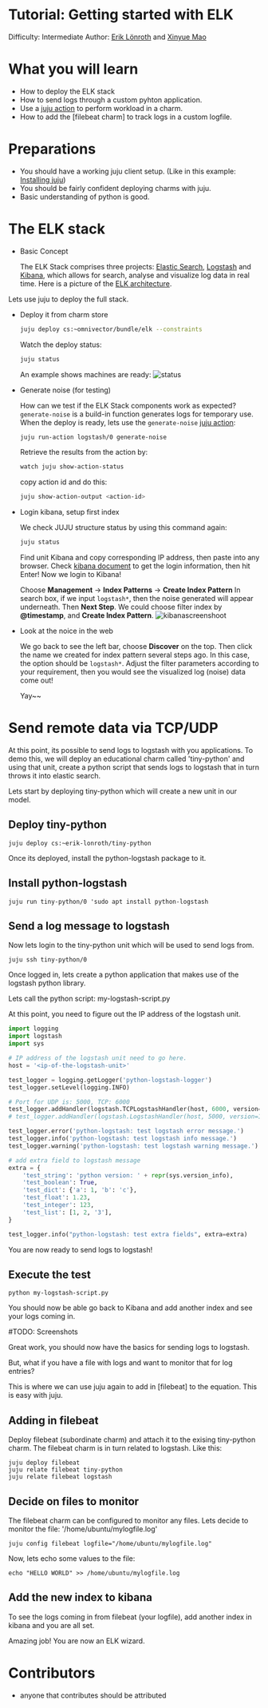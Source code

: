# Tutorial: Getting started with ELK

Difficulty: Intermediate
Author: [Erik Lönroth] and [Xinyue Mao]

# What you will learn 

* How to deploy the ELK stack
* How to send logs through a custom pyhton application.
* Use a [juju action] to perform workload in a charm.
* How to add the [filebeat charm] to track logs in a custom logfile.

# Preparations
* You should have a working juju client setup. (Like in this example: [Installing juju])
* You should be fairly confident deploying charms with juju.
* Basic understanding of python is good.

# The ELK stack
 - Basic Concept
 
   The ELK Stack comprises three projects: [Elastic Search], [Logstash] and [Kibana], which allows for search, analyse and visualize log data in real time.
   Here is a picture of the [ELK architecture]. 
   
 Lets use juju to deploy the full stack.

 - Deploy it from charm store
    ```sh
    juju deploy cs:~omnivector/bundle/elk --constraints
    ```
    Watch the deploy status:
    ```sh
    juju status
    ```
    An example shows machines are ready:
    ![status] 
    
    
 - Generate noise (for testing)
 
   How can we test if the ELK Stack components work as expected?
   `generate-noise` is a build-in function generates logs for temporary use.
   When the deploy is ready, lets use the `generate-noise` [juju action]: 
   ```sh
   juju run-action logstash/0 generate-noise
   ```
   Retrieve the results from the action by:
   ```sh
   watch juju show-action-status
   ```
   copy action id and do this:
   ```sh
   juju show-action-output <action-id>
   ```
   
 - Login kibana, setup first index
 
   We check JUJU structure status by using this command again:
   ```sh
   juju status
   ```
   Find unit Kibana and copy corresponding IP address, then paste into any browser.
   Check [kibana document] to get the login information, then hit Enter!
   Now we login to Kibana!
   
   Choose **Management** -> **Index Patterns** -> **Create Index Pattern**
   In search box, if we input `logstash*`, then the noise generated will appear underneath. Then **Next Step**.
   We could choose filter index by **@timestamp**, and **Create Index Pattern**.
   ![kibanascreenshoot]

 - Look at the noice in the web
 
   We go back to see the left bar, choose **Discover** on the top. Then click the name we created for index pattern several steps ago. In this case, the option should be `logstash*`.
   Adjust the filter parameters according to your requirement, then you would see the visualized log (noise) data come out! 

   Yay~~
   


# Send remote data via TCP/UDP
At this point, its possible to send logs to logstash with you applications. To demo this, we will deploy an educational charm called 'tiny-python' and using that unit, create a python script that sends logs to logstash that in turn throws it into elastic search.

Lets start by deploying tiny-python which will create a new unit in our model.

## Deploy tiny-python

``` juju deploy cs:~erik-lonroth/tiny-python ```

Once its deployed, install the python-logstash package to it.
## Install python-logstash
```juju run tiny-python/0 'sudo apt install python-logstash```

## Send a log message to logstash
Now lets login to the tiny-python unit which will be used to send logs from.

```juju ssh tiny-python/0```

Once logged in, lets create a python application that makes use of the logstash python library.

Lets call the python script: my-logstash-script.py

At this point, you need to figure out the IP address of the logstash unit.

```python
import logging
import logstash
import sys

# IP address of the logstash unit need to go here.
host = '<ip-of-the-logstash-unit>'

test_logger = logging.getLogger('python-logstash-logger')
test_logger.setLevel(logging.INFO)

# Port for UDP is: 5000, TCP: 6000
test_logger.addHandler(logstash.TCPLogstashHandler(host, 6000, version=1))
# test_logger.addHandler(logstash.LogstashHandler(host, 5000, version=1))

test_logger.error('python-logstash: test logstash error message.')
test_logger.info('python-logstash: test logstash info message.')
test_logger.warning('python-logstash: test logstash warning message.')

# add extra field to logstash message
extra = {
    'test_string': 'python version: ' + repr(sys.version_info),
    'test_boolean': True,
    'test_dict': {'a': 1, 'b': 'c'},
    'test_float': 1.23,
    'test_integer': 123,
    'test_list': [1, 2, '3'],
}

test_logger.info("python-logstash: test extra fields", extra=extra)
```

You are now ready to send logs to logstash!

## Execute the test

```
python my-logstash-script.py
```

You should now be able go back to Kibana and add another index and see your logs coming in.

#TODO: Screenshots

Great work, you should now have the basics for sending logs to logstash.

But, what if you have a file with logs and want to monitor that for log entries?

This is where we can use juju again to add in [filebeat] to the equation. This is easy with juju.

## Adding in filebeat
Deploy filebeat (subordinate charm) and attach it to the exising tiny-python charm. The filebeat charm is in turn related to logstash. Like this:
```
juju deploy filebeat
juju relate filebeat tiny-python
juju relate filebeat logstash
```

## Decide on files to monitor
The filebeat charm can be configured to monitor any files. Lets decide to monitor the file: '/home/ubuntu/mylogfile.log'

```
juju config filebeat logfile="/home/ubuntu/mylogfile.log"
```
Now, lets echo some values to the file:

```
echo "HELLO WORLD" >> /home/ubuntu/mylogfile.log
```

## Add the new index to kibana
To see the logs coming in from filebeat (your logfile), add another index in kibana and you are all set.

Amazing job! You are now an ELK wizard.

# Contributors
 - anyone that contributes should be attributed

[Erik Lönroth]: http://eriklonroth.wordpress.com
[Xinyue Mao]: http://awesome
[tiny-python]: https://jujucharms.com/new/u/erik-lonroth/tiny-python
[Getting started]: https://docs.jujucharms.com/2.5/en/getting-started
[ELK architecture]: https://cdn2.howtodoinjava.com/wp-content/uploads/2017/08/ELK.jpg
[Installing juju]: https://discourse.jujucharms.com/t/installing-juju/1164
[Elastic Search]: https://jujucharms.com/u/omnivector/elasticsearch
[Logstash]: https://jujucharms.com/u/omnivector/logstash
[Kibana]: https://jujucharms.com/u/omnivector/kibana
[juju action]: https://docs.jujucharms.com/2.5/en/actions
[status]: https://github.com/erik78se/tutorial-elk-stack/blob/master/jujustatus.PNG?raw=true
[kibana document]: https://jujucharms.com/u/omnivector/kibana/
[kibanascreenshoot]: https://github.com/erik78se/tutorial-elk-stack/blob/master/kibana_screenshoot.PNG?raw=true
